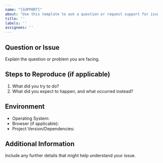 ```yaml
---
name: "[SUPPORT]"
about: "Use this template to ask a question or request support for issues related to the project"
title: ''
labels: ''
assignees: ''
---
```

## Question or Issue

Explain the question or problem you are facing.

## Steps to Reproduce (if applicable)

1. What did you try to do?
2. What did you expect to happen, and what occurred instead?

## Environment

- Operating System:
- Browser (if applicable):
- Project Version/Dependencies:

## Additional Information

Include any further details that might help understand your issue.
